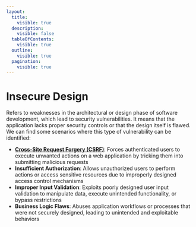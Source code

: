 ```yaml
---
layout:
  title:
    visible: true
  description:
    visible: false
  tableOfContents:
    visible: true
  outline:
    visible: true
  pagination:
    visible: true
---
```


# Insecure Design

Refers to weaknesses in the architectural or design phase of software development, which lead to security vulnerabilities. It means that the application lacks proper security controls or that the design itself is flawed. We can find some scenarios where this type of vulnerability can be identified:

* [**Cross-Site Request Forgery (CSRF)**](../broken-access-control/command-injection-3.md): Forces authenticated users to execute unwanted actions on a web application by tricking them into submitting malicious requests
* **Insufficient Authorization**: Allows unauthorized users to perform actions or access sensitive resources due to improperly designed access control mechanisms
* **Improper Input Validation**: Exploits poorly designed user input validation to manipulate data, execute unintended functionality, or bypass restrictions
* **Business Logic Flaws**: Abuses application workflows or processes that were not securely designed, leading to unintended and exploitable behaviors
